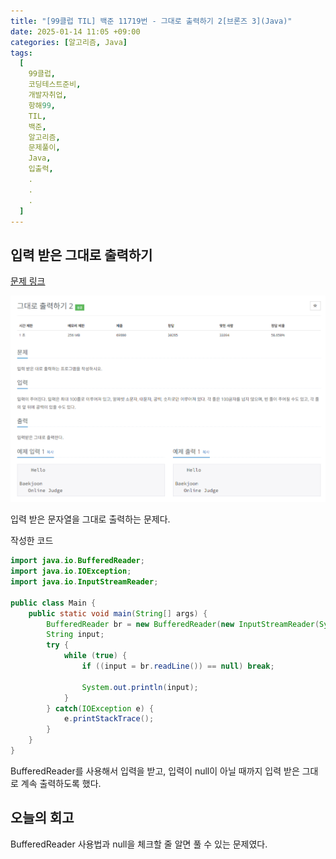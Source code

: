 ```yaml
---
title: "[99클럽 TIL] 백준 11719번 - 그대로 출력하기 2[브론즈 3](Java)"
date: 2025-01-14 11:05 +09:00
categories: [알고리즘, Java]
tags:
  [
    99클럽,
    코딩테스트준비,
    개발자취업,
    항해99,
    TIL,
    백준,
    알고리즘,
    문제풀이,
    Java,
    입출력,
    .
    .
    .
  ]
---
```


## 입력 받은 그대로 출력하기

[문제 링크](https://www.acmicpc.net/problem/11719)

![문제 설명](https://github.com/jungi0531/images/blob/main/99club_02/algorithm_99club2_02.png?raw=true)

입력 받은 문자열을 그대로 출력하는 문제다.

작성한 코드

```java
import java.io.BufferedReader;
import java.io.IOException;
import java.io.InputStreamReader;

public class Main {
    public static void main(String[] args) {
        BufferedReader br = new BufferedReader(new InputStreamReader(System.in));
        String input;
        try {
            while (true) {
                if ((input = br.readLine()) == null) break;

                System.out.println(input);
            }
        } catch(IOException e) {
            e.printStackTrace();
        }
    }
}
```

BufferedReader를 사용해서 입력을 받고, 입력이 null이 아닐 때까지 입력 받은 그대로 계속 출력하도록 했다.

## 오늘의 회고

BufferedReader 사용법과 null을 체크할 줄 알면 풀 수 있는 문제였다.